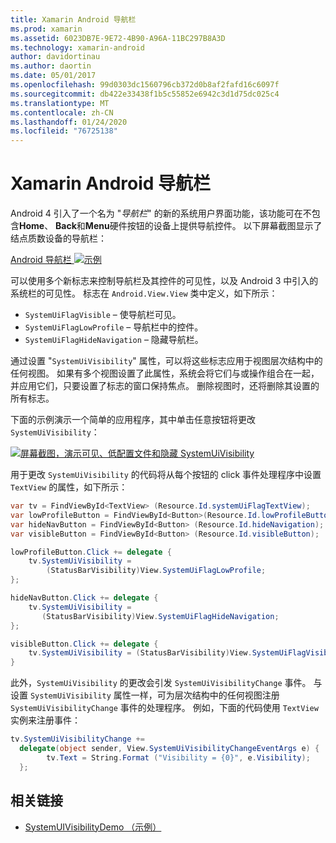```yaml
---
title: Xamarin Android 导航栏
ms.prod: xamarin
ms.assetid: 6023DB7E-9E72-4B90-A96A-11BC297B8A3D
ms.technology: xamarin-android
author: davidortinau
ms.author: daortin
ms.date: 05/01/2017
ms.openlocfilehash: 99d0303dc1560796cb372d0b8af2fafd16c6097f
ms.sourcegitcommit: db422e33438f1b5c55852e6942c3d1d75dc025c4
ms.translationtype: MT
ms.contentlocale: zh-CN
ms.lasthandoff: 01/24/2020
ms.locfileid: "76725138"
---
```

# <a name="xamarinandroid-navigation-bar"></a>Xamarin Android 导航栏

Android 4 引入了一个名为 "*导航栏*" 的新的系统用户界面功能，该功能可在不包含**Home**、 **Back**和**Menu**硬件按钮的设备上提供导航控件。
以下屏幕截图显示了结点质数设备的导航栏：

 [Android 导航栏 ![示例](navigation-bar-images/19-navbar.png)](navigation-bar-images/19-navbar.png#lightbox)

可以使用多个新标志来控制导航栏及其控件的可见性，以及 Android 3 中引入的系统栏的可见性。 标志在 `Android.View.View` 类中定义，如下所示：

- `SystemUiFlagVisible` &ndash; 使导航栏可见。
- `SystemUiFlagLowProfile` &ndash; 导航栏中的控件。
- `SystemUiFlagHideNavigation` &ndash; 隐藏导航栏。

通过设置 "`SystemUiVisibility`" 属性，可以将这些标志应用于视图层次结构中的任何视图。 如果有多个视图设置了此属性，系统会将它们与或操作组合在一起，并应用它们，只要设置了标志的窗口保持焦点。 删除视图时，还将删除其设置的所有标志。

下面的示例演示一个简单的应用程序，其中单击任意按钮将更改 `SystemUiVisibility`：

 [![屏幕截图，演示可见、低配置文件和隐藏 SystemUiVisibility](navigation-bar-images/18-systemuivisibility.png)](navigation-bar-images/18-systemuivisibility.png#lightbox)

用于更改 `SystemUiVisibility` 的代码将从每个按钮的 click 事件处理程序中设置 `TextView` 的属性，如下所示：

```csharp
var tv = FindViewById<TextView> (Resource.Id.systemUiFlagTextView);
var lowProfileButton = FindViewById<Button>(Resource.Id.lowProfileButton);
var hideNavButton = FindViewById<Button> (Resource.Id.hideNavigation);
var visibleButton = FindViewById<Button> (Resource.Id.visibleButton);

lowProfileButton.Click += delegate {
    tv.SystemUiVisibility =
        (StatusBarVisibility)View.SystemUiFlagLowProfile;
};

hideNavButton.Click += delegate {
    tv.SystemUiVisibility =
       (StatusBarVisibility)View.SystemUiFlagHideNavigation;        
};

visibleButton.Click += delegate {
    tv.SystemUiVisibility = (StatusBarVisibility)View.SystemUiFlagVisible;
}
```

此外，`SystemUiVisibility` 的更改会引发 `SystemUiVisibilityChange` 事件。 与设置 `SystemUiVisibility` 属性一样，可为层次结构中的任何视图注册 `SystemUiVisibilityChange` 事件的处理程序。 例如，下面的代码使用 `TextView` 实例来注册事件：

```csharp
tv.SystemUiVisibilityChange +=
  delegate(object sender, View.SystemUiVisibilityChangeEventArgs e) {
        tv.Text = String.Format ("Visibility = {0}", e.Visibility);
  };
```

## <a name="related-links"></a>相关链接

- [SystemUIVisibilityDemo （示例）](https://docs.microsoft.com/samples/xamarin/monodroid-samples/systemuivisibilitydemo)
